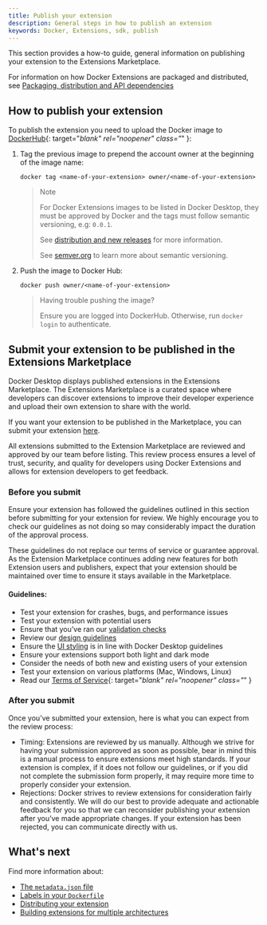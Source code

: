 ```yaml
---
title: Publish your extension
description: General steps in how to publish an extension
keywords: Docker, Extensions, sdk, publish
---
```


This section provides a how-to guide, general information on publishing your extension to the Extensions Marketplace.

For information on how Docker Extensions are packaged and distributed, see [Packaging, distribution and API dependencies](DISTRIBUTION.md)

## How to publish your extension 

To publish the extension you need to upload the Docker image to [DockerHub](https://hub.docker.com/){: target="_blank" rel="noopener" class="_" }:

1. Tag the previous image to prepend the account owner at the beginning of the image name:

    `docker tag <name-of-your-extension> owner/<name-of-your-extension>`

    > Note
    > 
    > For Docker Extensions images to be listed in Docker Desktop, they must be approved by Docker and the tags must follow semantic versioning, e.g: `0.0.1`.
    > 
    > See [distribution and new releases](DISTRIBUTION.md#distribution-and-new-releases) for more information.
    > 
    > See [semver.org](https://semver.org/) to learn more about semantic versioning.

2. Push the image to Docker Hub:

    `docker push owner/<name-of-your-extension>`

    > Having trouble pushing the image?
    >  
    > Ensure you are logged into DockerHub. Otherwise, run `docker login` to authenticate.

## Submit your extension to be published in the Extensions Marketplace

Docker Desktop displays published extensions in the Extensions Marketplace. The Extensions Marketplace is a curated space where developers can discover extensions to improve their developer experience and upload their own extension to share with the world. 

If you want your extension to be published in the Marketplace, you can submit your extension [here](https://www.docker.com/products/extensions/submissions/). 

All extensions submitted to the Extension Marketplace are reviewed and approved by our team before listing. This review process ensures a level of trust, security, and quality for developers using Docker Extensions and allows for extension developers to get feedback.

### Before you submit

Ensure your extension has followed the guidelines outlined in this section before submitting for your extension for review. We highly encourage you to check our guidelines as not doing so may considerably impact the duration of the approval process. 

These guidelines do not replace our terms of service or guarantee approval. As the Extension Marketplace continues adding new features for both Extension users and publishers, expect that your extension should be maintained over time to ensure it stays available in the Marketplace.

#### Guidelines:
- Test your extension for crashes, bugs, and performance issues
- Test your extension with potential users
- Ensure that you’ve ran our [validation checks](../build/build-install.md)
- Review our [design guidelines](../design/design-guidelines.md)
- Ensure the [UI styling](../design/overview.md) is in line with Docker Desktop guidelines
- Ensure your extensions support both light and dark mode
- Consider the needs of both new and existing users of your extension
- Test your extension on various platforms (Mac, Windows, Linux)
- Read our [Terms of Service](https://www.docker.com/legal/extensions_marketplace_developer_agreement/){: target="_blank" rel="noopener" class="_" }

### After you submit

Once you’ve submitted your extension, here is what you can expect from the review process:

- Timing: Extensions are reviewed by us manually. Although we strive for having your submission approved as soon as possible, bear in mind this is a manual process to ensure extensions meet high standards. If your extension is complex, if it does not follow our guidelines, or if you did not complete the submission form properly, it may require more time to properly consider your extension.
- Rejections: Docker strives to review extensions for consideration fairly and consistently. We will do our best to provide adequate and actionable feedback for you so that we can reconsider publishing your extension after you’ve made appropriate changes. If your extension has been rejected, you can communicate directly with us.

## What's next
Find more information about:
- [The `metadata.json` file](METADATA.md)
- [Labels in your `Dockerfile`](labels.md)
- [Distributing your extension](DISTRIBUTION.md)
- [Building extensions for multiple architectures](multi-arch.md)
